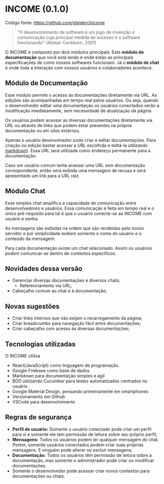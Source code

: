 # INCOME (0.1.0)
Código fonte: https://github.com/gleiderr/income

> "O desenvolvimento de software é um jogo de invenção e comunicação cuja principal medida de sucesso é o software funcionando" (Alistair Cockburn, 2001)

O INCOME é composto por dois módulos principais. Este **módulo de documentação** que você está lendo é onde estão as principais especificações de como nossos softwares funcionam. Já o **módulo de chat** é onde toda a interação com nossos usuários e colaboradores acontece.

## Módulo de Documentação
Esse módulo permite o acesso às documentações diretamente via URL. As edições são acompanhadas em tempo real pelos usuários. Ou seja, quando o desenvolvedor editar uma documentação os usuários conectados verão a modificação imediatamente, sem necessidade de atualização da página.

Os usuários podem acessar as diversas documentações diretamente via URL ou através de links que podem estar presentes na própria documentação ou em sites externos.

Apenas o usuário desenvolvedor pode criar e editar documentações. Para criação ou edição bastar acessar a URL escolhida e editá-la utilizando [markdown](https://pt.wikipedia.org/wiki/Markdown)). Essa URL será utilizada como endereço permanente para a documentação.

Caso um usuário comum tente acessar uma URL sem documentação correspondente, então será exibida uma mensagem de recusa e será apresentado um link para a URL raíz.

## Módulo Chat
Esse simples chat amplifica a capacidade de comunicação entre desenvolvedores e usuários. Essa comunicação é feita em tempo real e o único pré-requisito para tal é que o usuário conecte-se ao INCOME com usuário e senha.

As mensagens são exibidas na ordem que são recebidas pelo nosso servidor e por simplicidade exibem somente o nome do usuário e o conteúdo da mensagem.

Para cada documentação existe um chat relacionado. Assim os usuários podem comunicar-se dentro de contextos específicos.

## Novidades dessa versão
- Gerenciar diversas documentações e diversos chats;
  - Referenciamento via URL;
- Cabeçalho comum ao chat e à documentação;

## Novas sugestões
- Criar links internos que não exijam o recarregamento da página;
- Criar breadcrumbs para navegação fácil entre documentações;
- Criar cabeçalho com acesso ás diversas documentações;

## Tecnologias utilizadas

O INCOME utiliza
- React(JavaScript) como linguagem de programação.
- Google Firebase como base de dados
- Markdown para documentação simples e ágil
- BDD utilizando Cucumber para testes automatizados centrados no usuário
- Google Material Design, pensando primeiramente em smartphones
- Versionamento em Github
- VSCode para desenvolvimento

## Regras de segurança
- **Perfil de usuário:** Somente o usuário conectado pode criar um perfil para si e somente ele tem permissão de leitura sobre seu próprio perfil;
- **Mensagens:** Todos os usuários podem ler qualquer mensagem do chat. Porém, somente usuários conectados podem criar suas próprias mensagens. E ninguém pode alterar ou excluir mensagens;
- **Documentação:** Todos os usuários têm permissão de leitura sobre a documentação, mas somente o administrador pode criar ou modificar documentações.
- Somente o desenvolvedor pode acessar criar novos contextos para documentações ou chats.
